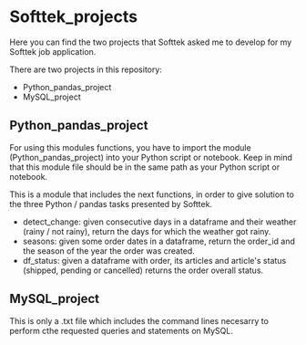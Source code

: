 # Softtek_projects
Here you can find the two projects that Softtek asked me to develop for my Softtek job application.

There are two projects in this repository:
* Python_pandas_project
* MySQL_project

## Python_pandas_project

For using this modules functions, you have to import the module (Python_pandas_project) into your Python script or notebook. Keep in mind that this module file should be in the same path as your Python script or notebook.

This is a module that includes the next functions, in order to give solution to the three Python / pandas tasks presented by Softtek.

* detect_change: given consecutive days in a dataframe and their weather (rainy / not rainy), return the days for which the weather got rainy.
* seasons: given some order dates in a dataframe, return the order_id and the season of the year the order was created.
* df_status: given a dataframe with order, its articles and article's status (shipped, pending or cancelled) returns the order overall status.

## MySQL_project
This is only a .txt file which includes the command lines necesarry to perform cthe requested queries and statements on MySQL.
